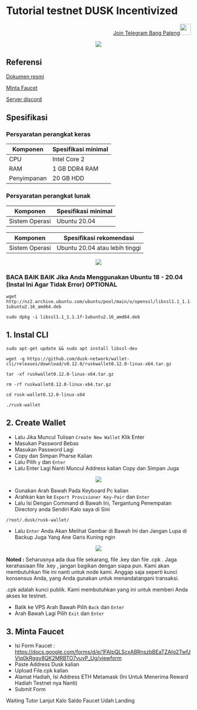 # Tutorial testnet DUSK Incentivized

<p style="font-size:14px" align="right">
<a href="https://t.me/bangpateng_airdrop" target="_blank">Join Telegram Bang Pateng<img src="https://user-images.githubusercontent.com/50621007/183283867-56b4d69f-bc6e-4939-b00a-72aa019d1aea.png" width="30"/></a>
</p>

<p align="center">
  <img height="auto" width="auto" src="https://user-images.githubusercontent.com/38981255/202432156-50a53f84-3d5d-40da-950c-0d9e62c2e4b4.jpg">
</p>

## Referensi

[Dokumen resmi](https://dusk.network/pages/incentivized-testnet#Wallet)

[Minta Faucet](https://docs.google.com/forms/d/e/1FAIpQLScxABRnszbBEaTZAIg2TwfJVIq0kRggy8QK2MRBTO7vuyP_Ug/viewform)

[Server discord](https://discord.gg/dusknetwork)

## Spesifikasi

### Persyaratan perangkat keras

| Komponen | Spesifikasi minimal |
|----------|---------------------|
|CPU|Intel Core 2|
|RAM|1 GB DDR4 RAM|
|Penyimpanan|20 GB HDD|

### Persyaratan perangkat lunak

| Komponen | Spesifikasi minimal |
|----------|---------------------|
|Sistem Operasi|Ubuntu 20.04|

| Komponen | Spesifikasi rekomendasi |
|----------|---------------------|
|Sistem Operasi|Ubuntu 20.04 atau lebih tinggi|

<p align="center">
  <img height="auto" width="auto" src="https://user-images.githubusercontent.com/38981255/202432162-68e7828e-e917-4636-83a4-5c7969356313.png">
</p>

### BACA BAIK BAIK Jika Anda Menggunakan Ubuntu 18 - 20.04 (Instal Ini Agar Tidak Error) OPTIONAL

```
wget http://nz2.archive.ubuntu.com/ubuntu/pool/main/o/openssl/libssl1.1_1.1.1f-1ubuntu2.16_amd64.deb
```
```
sudo dpkg -i libssl1.1_1.1.1f-1ubuntu2.16_amd64.deb
```

## 1. Instal CLI

```
sudo apt-get update && sudo apt install libssl-dev
```
```
wget -q https://github.com/dusk-network/wallet-cli/releases/download/v0.12.0/ruskwallet0.12.0-linux-x64.tar.gz
```
```
tar -xf ruskwallet0.12.0-linux-x64.tar.gz
```
```
rm -rf ruskwallet0.12.0-linux-x64.tar.gz
```
```
cd rusk-wallet0.12.0-linux-x64
```
```
./rusk-wallet
```

## 2. Create Wallet

- Lalu Jika Muncul Tulisan `Create New Wallet` Klik Enter
- Masukan Password Bebas
- Masukan Password Lagi
- Copy dan Simpan Pharse Kalian
- Lalu Pilih `y` dan `Enter`
- Lalu Enter Lagi Nanti Muncul Address kalian Copy dan Simpan Juga

<p align="center">
  <img height="auto" width="auto" src="https://user-images.githubusercontent.com/38981255/202432143-2ca75493-230f-441a-9389-7165b80019f0.jpg">
</p>

- Gunakan Arah Bawah Pada Keyboard Pc kalian
- Arahkan kan ke `Export Provisioner Key-Pair` dan `Enter`
- Lalu Isi Dengan Command di Bawah Ini, Tergantung Penempatan Directory anda Sendiri Kalo saya di Sini

```
/root/.dusk/rusk-wallet/
```
- Lalu `Enter` Anda Akan Melihat Gambar di Bawah Ini dan Jangan Lupa di Backup Juga Yang Ane Garis Kuning ngin

<p align="center">
  <img height="auto" width="auto" src="https://user-images.githubusercontent.com/38981255/202432152-3e5578a6-9b21-4cd2-adab-8b132fd111d4.PNG">
</p>

**Noted :** Seharusnya ada dua file sekarang, file .key dan file .cpk . Jaga kerahasiaan file .key , jangan bagikan dengan siapa pun. Kami akan membutuhkan file ini nanti untuk node kami. Anggap saja seperti kunci konsensus Anda, yang Anda gunakan untuk menandatangani transaksi.

.cpk adalah kunci publik. Kami membutuhkan yang ini untuk memberi Anda akses ke testnet.


- Balik ke VPS Arah Bawah Pilih `Back` dan `Enter`
- Arah Bawah Lagi Pilih `Exit` dan `Enter`

## 3. Minta Faucet

- Isi Form Faucet : https://docs.google.com/forms/d/e/1FAIpQLScxABRnszbBEaTZAIg2TwfJVIq0kRggy8QK2MRBTO7vuyP_Ug/viewform
- Paste Address Dusk kalian
- Upload File.cpk kalian 
- Alamat Hadiah, Isi Address ETH Metamask (Ini Untuk Menerima Reward Hadiah Testnet nya Nanti)
- Submit Form

Waiting Tutor Lanjut Kalo Saldo Faucet Udah Landing
